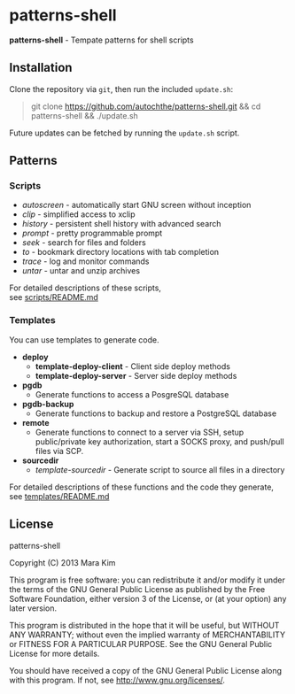 # patterns-shell

**patterns-shell** - Tempate patterns for shell scripts


## Installation

Clone the repository via `git`, then run the included `update.sh`:

>git clone https://github.com/autochthe/patterns-shell.git &&
>cd patterns-shell &&
>./update.sh

Future updates can be fetched by running the `update.sh` script.


## Patterns

### Scripts
* *autoscreen* - automatically start GNU screen without inception
* *clip* - simplified access to xclip
* *history* - persistent shell history with advanced search
* *prompt* - pretty programmable prompt
* *seek* - search for files and folders
* *to* - bookmark directory locations with tab completion
* *trace* - log and monitor commands
* *untar* - untar and unzip archives

For detailed descriptions of these scripts,  
see [scripts/README.md](scripts/README.md)

### Templates

You can use templates to generate code.
* **deploy**
    * **template-deploy-client** - Client side deploy methods
    * **template-deploy-server** - Server side deploy methods
* **pgdb**
    * Generate functions to access a PosgreSQL database
* **pgdb-backup**
    * Generate functions to backup and restore a PostgreSQL database
* **remote**
    * Generate functions to connect to a server via SSH, setup public/private key authorization,
      start a SOCKS proxy, and push/pull files via SCP.
* **sourcedir**
    * *template-sourcedir* - Generate script to source all files in a directory

For detailed descriptions of these functions and the code they generate,  
see [templates/README.md](templates/README.md)

## License

patterns-shell

Copyright (C) 2013  Mara Kim

This program is free software: you can redistribute it and/or modify
it under the terms of the GNU General Public License as published by
the Free Software Foundation, either version 3 of the License, or
(at your option) any later version.

This program is distributed in the hope that it will be useful,
but WITHOUT ANY WARRANTY; without even the implied warranty of
MERCHANTABILITY or FITNESS FOR A PARTICULAR PURPOSE.  See the
GNU General Public License for more details.

You should have received a copy of the GNU General Public License
along with this program.  If not, see <http://www.gnu.org/licenses/>.
